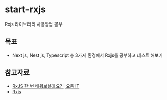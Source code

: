 # start-rxjs

Rxjs 라이브러리 사용방법 공부

## 목표

- Next js, Nest js, Typescript 총 3가지 환경에서 Rxjs를 공부하고 테스트 해보기

## 참고자료

- [RxJS 한 번 배워보실래요? | 요즘 IT](https://yozm.wishket.com/magazine/detail/1753/)
- [Rxjs](https://rxjs.dev/)

